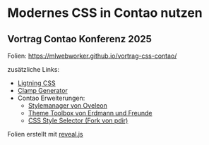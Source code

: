  # Modernes CSS in Contao nutzen
 ## Vortrag Contao Konferenz 2025

Folien: https://mlwebworker.github.io/vortrag-css-contao/

zusätzliche Links:
- [Ligtning CSS](https://lightningcss.dev/)
- [Clamp Generator](https://www.fluid-type-scale.com/calculate)
- Contao Erweiterungen:
  - [Stylemanager von Oveleon](https://extensions.contao.org/?p=oveleon/contao-component-style-manager)
  - [Theme Toolbox von Erdmann und Freunde](https://extensions.contao.org/?q=style&pages=1&p=erdmannfreunde/theme-toolbox)
  - [CSS Style Selector  (Fork von pdir)](https://extensions.contao.org/?q=style&pages=1&p=pdir/css-style-selector-bundle)                             

Folien erstellt mit [reveal.js](https://revealjs.com/)


